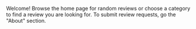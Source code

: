 Welcome! Browse the home page for random reviews or choose a category to find a review you are looking for. To submit review requests, go the "About" section.
